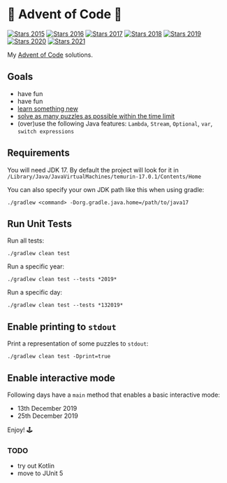 # 🎄 Advent of Code 🎅

[![Stars 2015](https://img.shields.io/static/v1?label=2015&message=28⭐&color=red)](https://adventofcode.com/2015)
[![Stars 2016](https://img.shields.io/static/v1?label=2016&message=20⭐&color=red)](https://adventofcode.com/2016)
[![Stars 2017](https://img.shields.io/static/v1?label=2017&message=20⭐&color=red)](https://adventofcode.com/2017)
[![Stars 2018](https://img.shields.io/static/v1?label=2018&message=50⭐&color=green)](https://adventofcode.com/2018)
[![Stars 2019](https://img.shields.io/static/v1?label=2019&message=50⭐&color=green)](https://adventofcode.com/2019)
[![Stars 2020](https://img.shields.io/static/v1?label=2020&message=50⭐&color=green)](https://adventofcode.com/2020)
[![Stars 2021](https://img.shields.io/static/v1?label=2021&message=8⭐&color=red)](https://adventofcode.com/2021)

My [Advent of Code](https://adventofcode.com/) solutions.


## Goals
- have fun
- have fun
- [learn something new](topics/index.md)
- [solve as many puzzles as possible within the time limit](https://www.reddit.com/r/adventofcode/comments/7m9mg8/all_years_all_days_solve_them_within_the_time/)
- (over)use the following Java features: `Lambda`, `Stream`, `Optional`, `var`, `switch expressions`


## Requirements
You will need JDK 17. By default the project will look for it in `/Library/Java/JavaVirtualMachines/temurin-17.0.1/Contents/Home`

You can also specify your own JDK path like this when using gradle:

`./gradlew <command> -Dorg.gradle.java.home=/path/to/java17`

## Run Unit Tests
Run all tests:

`./gradlew clean test`

Run a specific year:

`./gradlew clean test --tests *2019*`

Run a specific day:

`./gradlew clean test --tests *132019*`


## Enable printing to `stdout`
Print a representation of some puzzles to `stdout`:

`./gradlew clean test -Dprint=true`


## Enable interactive mode
Following days have a `main` method that enables a basic interactive mode:
- 13th December 2019
- 25th December 2019

Enjoy! 🕹️

### TODO
- try out Kotlin
- move to JUnit 5
